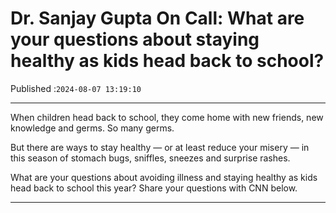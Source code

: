 # Dr. Sanjay Gupta On Call: What are your questions about staying healthy as kids head back to school?

Published :`2024-08-07 13:19:10`

---

When children head back to school, they come home with new friends, new knowledge and germs. So many germs.

But there are ways to stay healthy — or at least reduce your misery — in this season of stomach bugs, sniffles, sneezes and surprise rashes.

What are your questions about avoiding illness and staying healthy as kids head back to school this year? Share your questions with CNN below.

---

